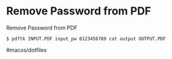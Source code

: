# Remove Password from PDF

Remove Password from PDF

`$ pdftk INPUT.PDF input_pw 0123456789 cat output OUTPUT.PDF`



#macos/dotfiles	